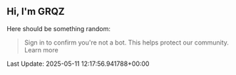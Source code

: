 ## Hi, I'm GRQZ
Here should be something random:  
> Sign in to confirm you're not a bot. This helps protect our community. Learn more


Last Update: 2025-05-11 12:17:56.941788+00:00
